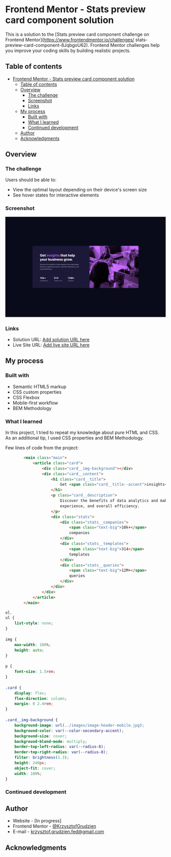 # Frontend Mentor - Stats preview card component solution

This is a solution to the [Stats preview card component challenge on Frontend Mentor](https://www.frontendmentor.io/challenges/
stats-preview-card-component-8JqbgoU62). Frontend Mentor challenges help you improve your coding skills by building realistic projects.  

## Table of contents

- [Frontend Mentor - Stats preview card component solution](#frontend-mentor---stats-preview-card-component-solution)
  - [Table of contents](#table-of-contents)
  - [Overview](#overview)
    - [The challenge](#the-challenge)
    - [Screenshot](#screenshot)
    - [Links](#links)
  - [My process](#my-process)
    - [Built with](#built-with)
    - [What I learned](#what-i-learned)
    - [Continued development](#continued-development)
  - [Author](#author)
  - [Acknowledgments](#acknowledgments)
## Overview

### The challenge

Users should be able to:

- View the optimal layout depending on their device's screen size
- See hover states for interactive elements

### Screenshot

![](./screenshot.jpg)

### Links

- Solution URL: [Add solution URL here](https://github.com/KrzysztofGrudzien/frontend-mentor-stats-card-component)
- Live Site URL: [Add live site URL here](https://krzysztofgrudzien.github.io/frontend-mentor-stats-card-component/)

## My process

### Built with

- Semantic HTML5 markup
- CSS custom properties
- CSS Flexbox
- Mobile-first workflow
- BEM Methodology

### What I learned

In this project, I tried to repeat my knowledge about pure HTML and CSS. As an additional tip, I used CSS properties and BEM Methodology.

Few lines of code from the project:

```html
        <main class="main">
            <article class="card">
                <div class="card__img-background"></div>
                <div class="card__content">
                    <h1 class="card__title">
                        Get <span class="card__title--accent">insights</span> that help your business grow.
                    </h1>
                    <p class="card__description">
                        Discover the benefits of data analytics and make better decisions regarding revenue, customer
                        experience, and overall efficiency.
                    </p>
                    <div class="stats">
                        <div class="stats__companies">
                            <span class="text-big">10k+</span>
                            companies
                        </div>
                        <div class="stats__templates">
                            <span class="text-big">314</span>
                            templates
                        </div>
                        <div class="stats__queries">
                            <span class="text-big">12M+</span>
                            queries
                        </div>
                    </div>
                </div>
            </article>
        </main>
```
```css
ol,
ul {
    list-style: none;
}

img {
    max-width: 100%;
    height: auto;
}

p {
    font-size: 1.5rem;
}

.card {
    display: flex;
    flex-direction: column;
    margin: 0 2.4rem;
}

.card__img-background {
    background-image: url(../images/image-header-mobile.jpg);
    background-color: var(--color-secondary-accent);
    background-size: cover;
    background-blend-mode: multiply;
    border-top-left-radius: var(--radius-8);
    border-top-right-radius: var(--radius-8);
    filter: brightness(1.3);
    height: 240px;
    object-fit: cover;
    width: 100%;
}

```

### Continued development

## Author

- Website - [In progress]
- Frontend Mentor - [@KrzysztofGrudzien](https://www.frontendmentor.io/profile/KrzysztofGrudzien)
- E-mail - krzysztof.grudzien.fed@gmail.com

## Acknowledgments
